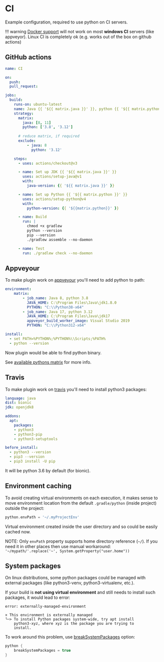 # CI

Example configuration, required to use python on CI servers.

!!! warning
    [Docker support](docker.md) will not work on most **windows CI** servers (like appveyor).
    Linux CI is completely ok (e.g. works out of the box on github actions)

## GitHub actions

```yaml
name: CI

on:
  push:
  pull_request:

jobs:
  build:
    runs-on: ubuntu-latest
    name: Java {{ '${{ matrix.java }}' }}, python {{ '${{ matrix.python }}' }}
    strategy:
      matrix:
        java: [8, 11]
        python: ['3.8', '3.12']
      
      # reduce matrix, if required
      exclude:
          - java: 8
            python: '3.12'  

    steps:
      - uses: actions/checkout@v3

      - name: Set up JDK {{ '${{ matrix.java }}' }}
        uses: actions/setup-java@v1
        with:
          java-version: {{ '${{ matrix.java }}' }}

      - name: Set up Python {{ '${{ matrix.python }}' }}
        uses: actions/setup-python@v4
        with:
          python-version: {{ '${{matrix.python}}' }}

      - name: Build
        run: |
          chmod +x gradlew
          python --version
          pip --version
          ./gradlew assemble --no-daemon

      - name: Test
        run: ./gradlew check --no-daemon
```

## Appveyour

To make plugin work on [appveyour](https://www.appveyor.com/) you'll need to add python to path:

```yaml
environment:
    matrix:
        - job_name: Java 8, python 3.8
          JAVA_HOME: C:\Program Files\Java\jdk1.8.0
          PYTHON: "C:\\Python38-x64"
        - job_name: Java 17, python 3.12
          JAVA_HOME: C:\Program Files\Java\jdk17
          appveyor_build_worker_image: Visual Studio 2019
          PYTHON: "C:\\Python312-x64"  

install:
  - set PATH=%PYTHON%;%PYTHON%\\Scripts;%PATH%
  - python --version
```         

Now plugin would be able to find python binary.

See [available pythons matrix](https://www.appveyor.com/docs/windows-images-software/#python) for more info.

## Travis

To make plugin work on [travis](https://travis-ci.org/) you'll need to install python3 packages:

```yaml
language: java  
dist: bionic
jdk: openjdk8

addons:
  apt:
    packages:
    - python3
    - python3-pip
    - python3-setuptools 

before_install:
  - python3 --version
  - pip3 --version
  - pip3 install -U pip
``` 

It will be python 3.6 by default (for bionic).

## Environment caching

To avoid creating virtual environments on each execution, it makes sense to move
environment location from the default `.gradle/python` (inside project) outside the project:

```groovy
python.envPath = '~/.myProjectEnv'
```

Virtual environment created inside the user directory and so could be easily cached now.

NOTE: Only `envPath` property supports home directory reference (`~/`). If you need it in other places
then use manual workaround: `'~/mypath/'.replace('~', System.getProperty("user.home"))`

## System packages

On linux distributions, some python packages could be managed with external packages
(like python3-venv, python3-virtualenv, etc.).

If your build is **not using virtual environment** and still needs to install such packages,
it would lead to error:

```
error: externally-managed-environment

× This environment is externally managed
╰─> To install Python packages system-wide, try apt install
    python3-xyz, where xyz is the package you are trying to
    install.
```

To work around this problem, use [breakSystemPackages](https://pip.pypa.io/en/stable/cli/pip_install/#cmdoption-break-system-packages) option:


```groovy
python {
    breakSystemPackages = true
}
```
